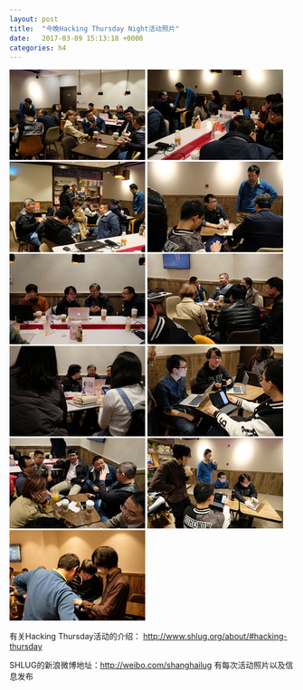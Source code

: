 ```yaml
---
layout: post
title:  "今晚Hacking Thursday Night活动照片"
date:   2017-03-09 15:13:18 +0000
categories: h4
---
```


[<img src='https://raw.githubusercontent.com/shanghailug/res2017/master/h309.h4/h309_2008_4000+08.240x160.jpg'>](https://raw.githubusercontent.com/shanghailug/res2017/master/h309.h4/h309_2008_4000+08.JPG)
[<img src='https://raw.githubusercontent.com/shanghailug/res2017/master/h309.h4/h309_2009_3800+08.240x160.jpg'>](https://raw.githubusercontent.com/shanghailug/res2017/master/h309.h4/h309_2009_3800+08.JPG)
[<img src='https://raw.githubusercontent.com/shanghailug/res2017/master/h309.h4/h309_2009_5300+08.240x160.jpg'>](https://raw.githubusercontent.com/shanghailug/res2017/master/h309.h4/h309_2009_5300+08.JPG)
[<img src='https://raw.githubusercontent.com/shanghailug/res2017/master/h309.h4/h309_2010_5300+08.240x160.jpg'>](https://raw.githubusercontent.com/shanghailug/res2017/master/h309.h4/h309_2010_5300+08.JPG)
[<img src='https://raw.githubusercontent.com/shanghailug/res2017/master/h309.h4/h309_2011_2000+08.240x160.jpg'>](https://raw.githubusercontent.com/shanghailug/res2017/master/h309.h4/h309_2011_2000+08.JPG)
[<img src='https://raw.githubusercontent.com/shanghailug/res2017/master/h309.h4/h309_2037_2700+08.240x160.jpg'>](https://raw.githubusercontent.com/shanghailug/res2017/master/h309.h4/h309_2037_2700+08.JPG)
[<img src='https://raw.githubusercontent.com/shanghailug/res2017/master/h309.h4/h309_2039_2000+08.240x160.jpg'>](https://raw.githubusercontent.com/shanghailug/res2017/master/h309.h4/h309_2039_2000+08.JPG)
[<img src='https://raw.githubusercontent.com/shanghailug/res2017/master/h309.h4/h309_2050_2900+08.240x160.jpg'>](https://raw.githubusercontent.com/shanghailug/res2017/master/h309.h4/h309_2050_2900+08.JPG)
[<img src='https://raw.githubusercontent.com/shanghailug/res2017/master/h309.h4/h309_2050_4700+08.240x160.jpg'>](https://raw.githubusercontent.com/shanghailug/res2017/master/h309.h4/h309_2050_4700+08.JPG)
[<img src='https://raw.githubusercontent.com/shanghailug/res2017/master/h309.h4/h309_2051_1500+08.240x160.jpg'>](https://raw.githubusercontent.com/shanghailug/res2017/master/h309.h4/h309_2051_1500+08.JPG)
[<img src='https://raw.githubusercontent.com/shanghailug/res2017/master/h309.h4/h309_2104_2700+08.240x160.jpg'>](https://raw.githubusercontent.com/shanghailug/res2017/master/h309.h4/h309_2104_2700+08.JPG)

有关Hacking Thursday活动的介绍：
http://www.shlug.org/about/#hacking-thursday

SHLUG的新浪微博地址：http://weibo.com/shanghailug 有每次活动照片以及信息发布


